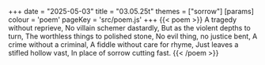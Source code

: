 +++
date = "2025-05-03"
title = "03.05.25t"
themes = ["sorrow"]
[params]
  colour = 'poem'
  pageKey = 'src/poem.js'
+++
{{< poem >}}
A tragedy without reprieve,
No villain schemer dastardly,
But as the violent depths to turn,
The worthless things to polished stone,
No evil thing, no justice bent,
A crime without a criminal,
A fiddle without care for rhyme,
Just leaves a stifled hollow vast,
In place of sorrow cutting fast.
{{< /poem >}}

